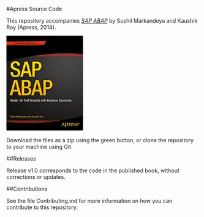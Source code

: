 #Apress Source Code

This repository accompanies [*SAP ABAP*](http://www.apress.com/9781430248033) by Sushil Markandeya and Kaushik  Roy (Apress, 2014).

![Cover image](9781430248033.jpg)

Download the files as a zip using the green button, or clone the repository to your machine using Git.

##Releases

Release v1.0 corresponds to the code in the published book, without corrections or updates.

##Contributions

See the file Contributing.md for more information on how you can contribute to this repository.
